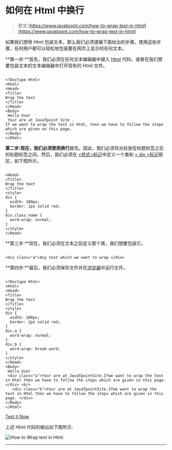 # 如何在 Html 中换行

> 原文:[https://www.javatpoint.com/how-to-wrap-text-in-html](https://www.javatpoint.com/how-to-wrap-text-in-html)

如果我们想用 Html 包装文本，那么我们必须遵循下面给出的步骤。使用这些步骤，任何用户都可以轻松地包装要在网页上显示的任何文本。

**第一步:**首先，我们必须在任何文本编辑器中键入 [Html](https://www.javatpoint.com/html-tutorial) 代码，或者在我们想要包装文本的文本编辑器中打开现有的 Html 文件。

```

<!Doctype Html>
<Html>   
<Head>    
<Title>   
Wrap the text
</Title>
</Head>
<Body> 
 Hello User 
 Your are at JavaTpoint Site .
If we want to wrap the text in Html, then we have to follow the steps which are given on this page. 
</Body> 
</Html>

```

**第二步:**现在，我们必须使用**换行**属性。因此，我们必须将光标放在标题标签之后的标题标签之间。然后，我们必须在 [<样式>标记](https://www.javatpoint.com/html-style)中定义一个类和 [< div >标记](https://www.javatpoint.com/html-div-tag)扇区，如下图所示。

```

<Head>    
<Title>   
Wrap the text
</Title>
<style>
div {
  width: 100px; 
  border: 2px solid red;
}
div.class_name {
  word-wrap: normal;
}
</style>
</Head>

```

**第三步:**现在，我们必须在文本之前定义那个类，我们想要包装它。

```

<div class="a">Any text which we want to wrap </div> 

```

**第四步:**最后，我们必须保存文件并在[浏览器](https://www.javatpoint.com/browsers)中运行文件。

```

<!Doctype Html>
<Html>   
<Head>    
<Title>   
Wrap the text
</Title>
<style>
div {
  width: 100px; 
  border: 2px solid red;
}
div.a {
  word-wrap: normal;
}
div.b {
  word-wrap: break-word;
}
</style>
</Head>
<Body> 
 Hello User 
 <div class="a">Your are at JavaTpointSite.Ifwe want to wrap the text in Html then we have to follow the steps which are given in this page. </div> <br>
   <div class="b">Your are at JavaTpointSite.Ifwe want to wrap the text in Html then we have to follow the steps which are given in this page. </div>
</Body> 
</Html>

```

[Test it Now](https://www.javatpoint.com/oprweb/test.jsp?filename=how-to-wrap-text-in-html1)

上述 Html 代码的输出如下图所示:

![How to Wrap text in Html](../Images/9df1960fb85079c117006749f174dd00.png)

* * *